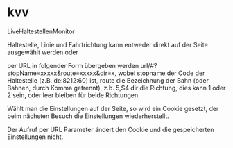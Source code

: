 # kvv
LiveHaltestellenMonitor

Haltestelle, Linie und Fahrtrichtung kann entweder direkt auf der Seite ausgewählt werden oder

per URL in folgender Form übergeben werden url/#?stopName=xxxxx&route=xxxxx&dir=x,
wobei stopname der Code der Haltestelle (z.B. de:8212:60) ist, 
route die Bezeichnung der Bahn (oder Bahnen, durch Komma getrennt), z.b. 5,S4
dir die Richtung, dies kann 1 oder 2 sein, oder leer bleiben für beide Richtungen.

Wählt man die Einstellungen auf der Seite, so wird ein Cookie gesetzt, der beim
nächsten Besuch die Einstellungen wiederherstellt.

Der Aufruf per URL Parameter ändert den Cookie und die gespeicherten Einstellungen nicht.

